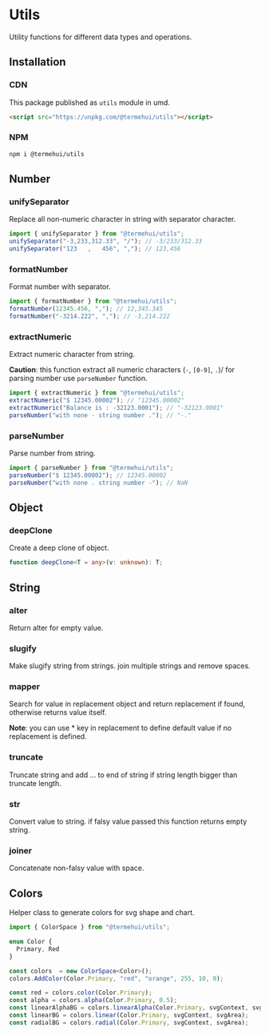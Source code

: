 # Utils

Utility functions for different data types and operations.

## Installation

### CDN

This package published as `utils` module in umd.

```html
<script src="https://unpkg.com/@termehui/utils"></script>
```

### NPM

```bash
npm i @termehui/utils
```

## Number

### unifySeparator

Replace all non-numeric character in string with separator character.

```ts
import { unifySeparator } from "@termehui/utils";
unifySeparator("-3,233,312.33", "/"); // -3/233/312.33
unifySeparator("123   ,   456", ","); // 123,456
```

### formatNumber

Format number with separator.

```ts
import { formatNumber } from "@termehui/utils";
formatNumber(12345.456, ","); // 12,345.345
formatNumber("-3214.222", ","); // -3,214.222
```

### extractNumeric

Extract numeric character from string.

**Caution**: this function extract all numeric characters (`-`, `[0-9]`, `.`)/ for parsing number use `parseNumber` function.

```ts
import { extractNumeric } from "@termehui/utils";
extractNumeric("$ 12345.00002"); // "12345.00002"
extractNumeric("Balance is : -32123.0001"); // "-32123.0001"
parseNumber("with none - string number ."); // "-."
```

### parseNumber

Parse number from string.

```ts
import { parseNumber } from "@termehui/utils";
parseNumber("$ 12345.00002"); // 12345.00002
parseNumber("with none . string number -"); // NaN
```

## Object

### deepClone

Create a deep clone of object.

```ts
function deepClone<T = any>(v: unknown): T;
```

## String

### alter

Return alter for empty value.

### slugify

Make slugify string from strings. join multiple strings and remove spaces.

### mapper

Search for value in replacement object and return replacement if found, otherwise returns value itself.

**Note**: you can use \* key in replacement to define default value if no replacement is defined.

### truncate

Truncate string and add ... to end of string if string length bigger than truncate length.

### str

Convert value to string. if falsy value passed this function returns empty string.

### joiner

Concatenate non-falsy value with space.

## Colors

Helper class to generate colors for svg shape and chart.

```ts
import { ColorSpace } from "@termehui/utils";

enum Color {
  Primary, Red
}

const colors  = new ColorSpace<Color>();
colors.AddColor(Color.Primary, "red", "orange", 255, 10, 0);

const red = colors.color(Color.Primary);
const alpha = colors.alpha(Color.Primary, 0.5);
const linearAlphaBG = colors.linearAlpha(Color.Primary, svgContext, svgArea);
const linearBG = colors.linear(Color.Primary, svgContext, svgArea);
const radialBG = colors.radial(Color.Primary, svgContext, svgArea);
```
